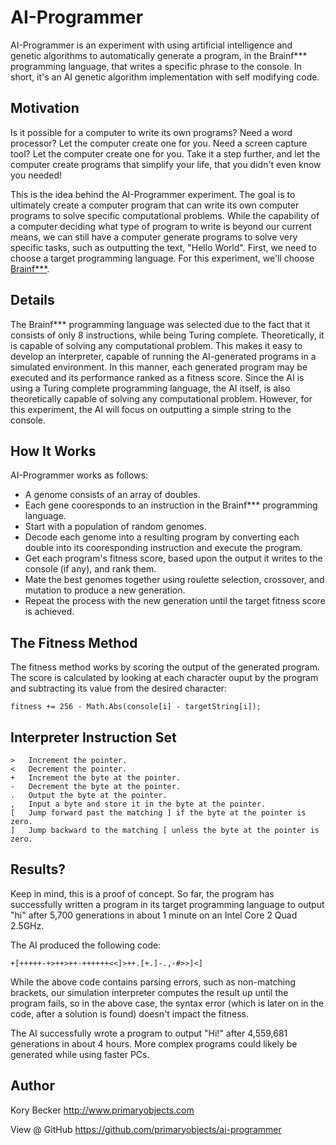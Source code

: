 AI-Programmer
=========

AI-Programmer is an experiment with using artificial intelligence and genetic algorithms to automatically generate a program, in the Brainf*** programming language, that writes a specific phrase to the console. In short, it's an AI genetic algorithm implementation with self modifying code.

## Motivation

Is it possible for a computer to write its own programs? Need a word processor? Let the computer create one for you. Need a screen capture tool? Let the computer create one for you. Take it a step further, and let the computer create programs that simplify your life, that you didn't even know you needed!

This is the idea behind the AI-Programmer experiment. The goal is to ultimately create a computer program that can write its own computer programs to solve specific computational problems. While the capability of a computer deciding what type of program to write is beyond our current means, we can still have a computer generate programs to solve very specific tasks, such as outputting the text, "Hello World". First, we need to choose a target programming language. For this experiment, we'll choose [Brainf***](http://en.wikipedia.org/wiki/Brainfuck).

## Details

The Brainf*** programming language was selected due to the fact that it consists of only 8 instructions, while being Turing complete. Theoretically, it is capable of solving any computational problem. This makes it easy to develop an interpreter, capable of running the AI-generated programs in a simulated environment. In this manner, each generated program may be executed and its performance ranked as a fitness score. Since the AI is using a Turing complete programming language, the AI itself, is also theoretically capable of solving any computational problem. However, for this experiment, the AI will focus on outputting a simple string to the console.

## How It Works

AI-Programmer works as follows:

- A genome consists of an array of doubles.
- Each gene cooresponds to an instruction in the Brainf*** programming language.
- Start with a population of random genomes.
- Decode each genome into a resulting program by converting each double into its cooresponding instruction and execute the program.
- Get each program's fitness score, based upon the output it writes to the console (if any), and rank them.
- Mate the best genomes together using roulette selection, crossover, and mutation to produce a new generation.
- Repeat the process with the new generation until the target fitness score is achieved.

## The Fitness Method

The fitness method works by scoring the output of the generated program. The score is calculated by looking at each character ouput by the program and subtracting its value from the desired character:

```
fitness += 256 - Math.Abs(console[i] - targetString[i]);
```

## Interpreter Instruction Set

```
> 	Increment the pointer.
< 	Decrement the pointer.
+ 	Increment the byte at the pointer.
- 	Decrement the byte at the pointer.
. 	Output the byte at the pointer.
, 	Input a byte and store it in the byte at the pointer.
[ 	Jump forward past the matching ] if the byte at the pointer is zero.
] 	Jump backward to the matching [ unless the byte at the pointer is zero.
```

## Results?

Keep in mind, this is a proof of concept. So far, the program has successfully written a program in its target programming language to output "hi" after 5,700 generations in about 1 minute on an Intel Core 2 Quad 2.5GHz.

The AI produced the following code:

```
+[+++++-+>++>++-++++++<<]>++.[+.]-.,-#>>]<]
```

While the above code contains parsing errors, such as non-matching brackets, our simulation interpreter computes the result up until the program fails, so in the above case, the syntax error (which is later on in the code, after a solution is found) doesn't impact the fitness.

The AI successfully wrote a program to output "Hi!" after 4,559,681 generations in about 4 hours. More complex programs could likely be generated while using faster PCs.

## Author

Kory Becker
http://www.primaryobjects.com

View @ GitHub
https://github.com/primaryobjects/ai-programmer